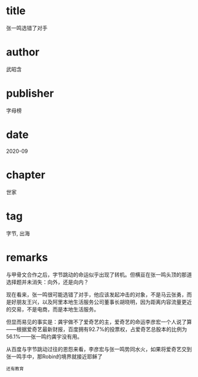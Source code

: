 # title
张一鸣选错了对手

# author
武昭含

# publisher
字母榜

# date
2020-09

# chapter
世家

# tag
字节, 出海

# remarks
与甲骨文合作之后，字节跳动的命运似乎出现了转机。但横亘在张一鸣头顶的那道选择题并未消失：向外，还是向内？

现在看来，张一鸣很可能选错了对手，他应该发起冲击的对象，不是马云张勇，而是好朋友王兴，以及阿里本地生活服务公司董事长胡晓明，因为距离内容流量更近的交易，不是电商，而是本地生活服务。

但显而易见的事实是：龚宇做不了爱奇艺的主，爱奇艺的命运李彦宏一个人说了算——根据爱奇艺最新财报，百度拥有92.7%的投票权，占爱奇艺总股本的比例为56.1%——张一鸣约龚宇没有用。

从百度与字节跳动过往的恩怨来看，李彦宏与张一鸣势同水火，如果将爱奇艺交到张一鸣手中，那Robin的境界就接近耶稣了

`还有教育`
